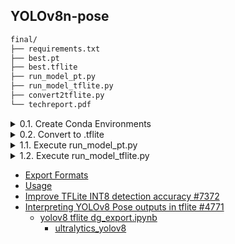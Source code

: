 ## YOLOv8n-pose

```bash
final/
├── requirements.txt
├── best.pt
├── best.tflite
├── run_model_pt.py
├── run_model_tflite.py
├── convert2tflite.py
└── techreport.pdf
```


<details>

<summary>0.1. Create Conda Environments</summary>

```bash
$ conda env remove -n yolov8
$ conda create -n yolov8 python=3.10 -y
$ conda activate yolov8
$ pip install ultralytics
$ pip install nvidia-pyindex
$ pip install onnx-graphsurgeon
$ pip install -r requirements.txt
$ git clone https://github.com/ultralytics/ultralytics.git
$ cd ultralytics/
```
  
</details>


<details><summary>0.2. Convert to .tflite</summary>

```bash
$ python convert2tflite.py
```

</details>


<details><summary>1.1. Execute run_model_pt.py</summary>

```bash
$ python run_model_pt.py ./imageList.txt test_data
```

</details>


<details><summary>1.2. Execute run_model_tflite.py</summary>

```bash
$ python run_model_tflite.py ./imageList.txt test_data
```

</details>



- [Export Formats](https://docs.ultralytics.com/modes/export/#export-formats)
- [Usage](https://docs.ultralytics.com/integrations/tflite/#usage)
- [Improve TFLite INT8 detection accuracy #7372](https://github.com/ultralytics/ultralytics/pull/7372)
- [Interpreting YOLOv8 Pose outputs in tflite #4771](https://github.com/ultralytics/ultralytics/issues/4771)
    - [yolov8 tflite dg_export.ipynb](https://colab.research.google.com/drive/1yjCEwwFuMKvFJceSDfyWrUWOSfvLlPjl?usp=sharing#scrollTo=v_QB06rnjz9e)
        - [ultralytics_yolov8](https://github.com/DeGirum/ultralytics_yolov8)
